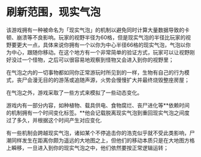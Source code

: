 # 刷新范围，现实气泡

该游戏拥有一种被命名为「现实气泡」的机制以避免同时计算大量数据导致的卡顿、崩溃等不良影响。玩家的视野半径为60格，但是现实气泡的半径比玩家的视野要更大一点，具体来说你拥有一个以你为中心半径66格的现实气泡，气泡以你为中心，跟随你移动。在这个地方有一个非常简单的验证方式，玩家可以让视野刚好没过一个怪物，之后可以很容易地观察到怪物又会进入到你的视野里；

在气泡之内的一切事物都如同你正常游玩时所见到的一样，生物有自己的行为模式，丧尸会漫无目的的游荡或追随声源，火势会慢慢扩大并最终烧毁整座房屋；

在气泡之外，游戏采取了一些方式来模拟了一些动态变化。

游戏内有一部分内容，如种植物、载具供电、食物腐烂、丧尸进化等**依赖时间的机制拥有一个时间变化标签。**他会记载脱离现实气泡到重回现实气泡之间度过了多久，并根据这个时间产生对应变化.

有一些机制会跨越现实气泡，诸如某个不停追击你的浩克似乎就不受此类影响，尸潮同样发生在距离你颇为遥远的大地图之上，但他们的移动本质只是在大地图方格上瞬移，一旦进入到你的现实气泡之中，他们依然要按正常逻辑运转；
